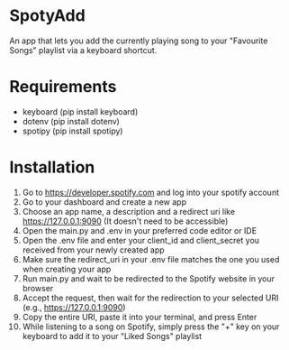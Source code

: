 # SpotyAdd
An app that lets you add the currently playing song to your "Favourite Songs" playlist via a keyboard shortcut.

# Requirements
- keyboard (pip install keyboard)
- dotenv (pip install dotenv)
- spotipy (pip install spotipy)

# Installation
1. Go to https://developer.spotify.com and log into your spotify account
2. Go to your dashboard and create a new app
3. Choose an app name, a description and a redirect uri like https://127.0.0.1:9090 (It doesn't need to be accessible)
4. Open the main.py and .env in your preferred code editor or IDE
5. Open the .env file and enter your client_id and client_secret you received from your newly created app
6. Make sure the redirect_uri in your .env file matches the one you used when creating your app
7. Run main.py and wait to be redirected to the Spotify website in your browser
8. Accept the request, then wait for the redirection to your selected URI (e.g., https://127.0.0.1:9090)
9. Copy the entire URI, paste it into your terminal, and press Enter
10. While listening to a song on Spotify, simply press the "+" key on your keyboard to add it to your "Liked Songs" playlist
